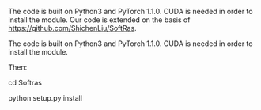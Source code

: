 The code is built on Python3 and PyTorch 1.1.0. CUDA is needed in order to install the module. Our code is extended on the basis of https://github.com/ShichenLiu/SoftRas.

The code is built on Python3 and PyTorch 1.1.0. CUDA is needed in order to install the module.

Then:

cd Softras

python setup.py install
